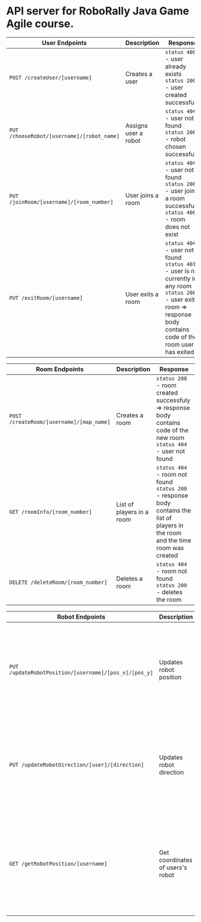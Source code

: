 # API server for RoboRally Java Game Agile course.
| User Endpoints                                   | Description |  Response | 
| -------------------------------------------| ---------| --- | 
| ``POST /createUser/[username]``            | Creates a user | ``status 400`` - user already exists <br> ``status 200`` - user created successfully |
|``PUT /chooseRobot/[username]/[robot_name]``| Assigns user a robot | ``status 404`` - user not found <br> ``status 200`` - robot chosen successfully | 
|``PUT /joinRoom/[username]/[room_number]``  | User joins a room | ``status 404`` - user not found <br> ``status 200`` - user joins a room successfully <br> ``status 400`` - room does not exist | 
| ``PUT /exitRoom/[username]``| User exits a room | ``status 404`` - user not found <br> ``status 401`` - user is not currently in any room <br> ``status 200`` - user exits room => response body contains code of the room user has exited |


| Room Endpoints | Description | Response | 
| --- | --- |  --- |
|``POST /createRoom/[username]/[map_name]``  | Creates a room | ``status 200`` - room created successfuly => response body contains code of the new room <br> ``status 404`` - user not found|
|``GET /roomInfo/[room_number]``          | List of players in a room | ``status 404`` - room not found <br>  ``status 200`` - response body contains the list of players in the room and the time room was created | 
|``DELETE /deleteRoom/[room_number]``              | Deletes a room |  ``status 404`` - room not found <br> ``status 200`` - deletes the room|


| Robot Endpoints | Description | Response | 
| --- | --- | ---|
| ``PUT /updateRobotPosition/[username]/[pos_x]/[pos_y]`` | Updates robot position | ``status 200`` - robot position has been updated <br> ``status 404`` - user not found <br> ``status 401`` - user does not have any robot | 
| ``PUT /updateRobotDirection/[user]/[direction]`` | Updates robot direction | ``status 200`` - robot direction has been updated <br> ``status 404`` - user not found <br> ``status 401`` - user does not have any robot | 
| ``GET /getRobotPosition/[username]`` | Get coordinates of users's robot | ``status 200`` - response body contains coordinates x and y <br> ``status 401`` - user does not have any robot <br> ``status 404`` - user not found |